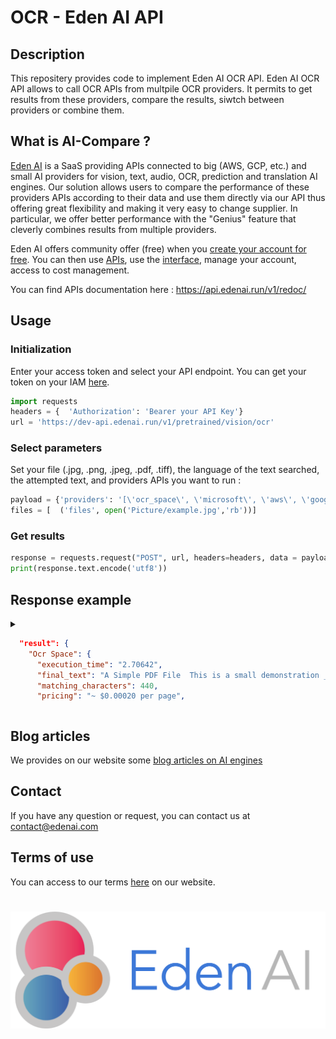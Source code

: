 # OCR - Eden AI API
## Description
This repositery provides code to implement Eden AI OCR API. Eden AI OCR API allows to call OCR APIs from multpile OCR providers. It permits to get results from these providers, compare the results, siwtch between providers or combine them.

## What is AI-Compare ?
[Eden AI](https://www.edanai.co/) is a SaaS providing APIs connected to big (AWS, GCP, etc.) and small AI providers for vision, text, audio, OCR, prediction and translation AI engines. Our solution allows users to compare the performance of these providers APIs according to their data and use them directly via our API thus offering great flexibility and making it very easy to change supplier. In particular, we offer better performance with the "Genius" feature that cleverly combines results from multiple providers.

Eden AI offers community offer (free) when you [create your account for free](https://app.edenai.run/user/login). You can then use [APIs](https://api.edenai.run/v1/redoc/), use the [interface](https://app.edenai.run/bricks/default), manage your account, access to cost management.

You can find APIs documentation here : https://api.edenai.run/v1/redoc/

## Usage
### Initialization
Enter your access token and select your API endpoint. You can get your token on your IAM [here](https://app.edenai.run/admin/user).
```python
import requests
headers = {  'Authorization': 'Bearer your API Key'}
url = 'https://dev-api.edenai.run/v1/pretrained/vision/ocr'
```
### Select parameters 
Set your file (.jpg, .png, .jpeg, .pdf, .tiff), the language of the text searched, the attempted text, and providers APIs you want to run :
```python
payload = {'providers': '[\'ocr_space\', \'microsoft\', \'aws\', \'google_cloud\']','text_reference': '','language': 'French'}
files = [  ('files', open('Picture/example.jpg','rb'))]
```
### Get results
```python
response = requests.request("POST", url, headers=headers, data = payload, files = files)
print(response.text.encode('utf8'))
```

## Response example
<details>
<summary>

```json
  "result": {
    "Ocr Space": {
      "execution_time": "2.70642",
      "final_text": "A Simple PDF File  This is a small demonstration _pdf file -  just for use in the Virtual Mechanics tutoria15 More text. And more  text And more text. And more text And more text  And more text. And more text And more text. And more text. And more  text And more text. Boring: zzzzz And more text. And more text And  more text And more text. And more text And more text And more text.  And more text. And more text  And more text. And more text And more text. And more text. And more  text And more text. And more text Even more. Continued on page 2  Simple PDF File 2  .continued from page 1. Yet more text And more text. And more text  And more text. And more text And more text And more text. And more  text Oh, how boring typing this stuff. But not as boring as watching  paint dry. And more text And more text. And more text And more text.  Borin$ More, a little more text The end: and just as well.",
      "matching_characters": 440,
      "pricing": "~ $0.00020 per page",
```

</summary>

```json
"result": {
    "Ocr Space": {
      "execution_time": "2.70642",
      "final_text": "A Simple PDF File  This is a small demonstration _pdf file -  just for use in the Virtual Mechanics tutoria15 More text. And more  text And more text. And more text And more text  And more text. And more text And more text. And more text. And more  text And more text. Boring: zzzzz And more text. And more text And  more text And more text. And more text And more text And more text.  And more text. And more text  And more text. And more text And more text. And more text. And more  text And more text. And more text Even more. Continued on page 2  Simple PDF File 2  .continued from page 1. Yet more text And more text. And more text  And more text. And more text And more text And more text. And more  text Oh, how boring typing this stuff. But not as boring as watching  paint dry. And more text And more text. And more text And more text.  Borin$ More, a little more text The end: and just as well.",
      "matching_characters": 440,
      "pricing": "~ $0.00020 per page",
      "api_response": {
        "ParsedResults": [
          {
            "TextOverlay": {
              "Lines": [],
              "HasOverlay": false,
              "Message": "Text overlay is not provided as it is not requested"
            },
            "TextOrientation": "0",
            "FileParseExitCode": 1,
            "ParsedText": "A Simple PDF File\r\nThis is a small demonstration _pdf file -\r\njust for use in the Virtual Mechanics tutoria15 More text. And more\r\ntext And more text. And more text And more text\r\nAnd more text. And more text And more text. And more text. And more\r\ntext And more text. Boring: zzzzz And more text. And more text And\r\nmore text And more text. And more text And more text And more text.\r\nAnd more text. And more text\r\nAnd more text. And more text And more text. And more text. And more\r\ntext And more text. And more text Even more. Continued on page 2\r\n",
            "ErrorMessage": "",
            "ErrorDetails": ""
          },
          {
            "TextOverlay": {
              "Lines": [],
              "HasOverlay": false,
              "Message": "Text overlay is not provided as it is not requested"
            },
            "TextOrientation": "0",
            "FileParseExitCode": 1,
            "ParsedText": "Simple PDF File 2\r\n.continued from page 1. Yet more text And more text. And more text\r\nAnd more text. And more text And more text And more text. And more\r\ntext Oh, how boring typing this stuff. But not as boring as watching\r\npaint dry. And more text And more text. And more text And more text.\r\nBorin$ More, a little more text The end: and just as well.\r\n",
            "ErrorMessage": "",
            "ErrorDetails": ""
          }
        ],
        "OCRExitCode": 1,
        "IsErroredOnProcessing": false,
        "ProcessingTimeInMilliseconds": "359",
        "SearchablePDFURL": "Searchable PDF not generated as it was not requested."
      }
    },
    "Amazon Web Services": {
      "execution_time": "11.453142",
      "final_text": "A Simple PDF File This is a small demonstration .pdf file just for use in the Virtual Mechanics tutorials. More text. And more text. And more text And more text. And more text. And more text. And more text And more text And more text. And more text. And more text. A Simple PDF File This is a small demonstration .pdf file just for use in the Virtual Mechanics tutorials. More text. And more text. And more text And more text. And more text. And more text. And more text And more text And more text. And more text. And more text. Simple PDF File 2 ...continued from page 1. Yetmore text. And more text And more text. And more text And more text. And more And text. how stuff. text. more text. And more Oh, boring typing this not boring as watching paint dry. And more text. And more text. And more text Simple PDF File 2 ...continued from page 1. Yetmore text. And more text And more text. And more text And more text. And more text. And more text. And more text. Oh, how boring typing this stuff. not boring as watching paint dry. And more text. And more text. And more text",
      "matching_characters": 217,
      "pricing": "$0.0006 per page",
      "api_response": [
        {
          "TextDetections": [
            {
              "DetectedText": "A Simple PDF File",
              "Type": "LINE",
              "Id": 0,
              "Confidence": 99.74014282226562,
              "Geometry": {
                "BoundingBox": {
                  "Width": 0.365053653717041,
                  "Height": 0.03881004825234413,
                  "Left": 0.09998568147420883,
                  "Top": 0.056453362107276917
                },
                "Polygon": [
                  {
                    "X": 0.09998568147420883,
                    "Y": 0.056453362107276917
                  },
                  {
                    "X": 0.46503934264183044,
                    "Y": 0.05493946000933647
                  },
                  {
                    "X": 0.46530890464782715,
                    "Y": 0.0937495082616806
                  },
                  {
                    "X": 0.10025525093078613,
                    "Y": 0.09526340663433075
                  }
                ]
              }
            },
            {
              "DetectedText": "This is a small demonstration .pdf file",
              "Type": "LINE",
              "Id": 1,
              "Confidence": 97.49700164794922,
              "Geometry": {
                "BoundingBox": {
                  "Width": 0.28058895468711853,
                  "Height": 0.01657564751803875,
                  "Left": 0.11261451244354248,
                  "Top": 0.11627907305955887
                },
                "Polygon": [
                  {
                    "X": 0.11261451244354248,
                    "Y": 0.11627907305955887
                  },
                  {
                    "X": 0.3932034969329834,
                    "Y": 0.11619863659143448
                  },
                  {
                    "X": 0.3932114541530609,
                    "Y": 0.13277429342269897
                  },
                  {
                    "X": 0.11262247711420059,
                    "Y": 0.13285471498966217
                  }
                ]
              }
            },
            {
              "DetectedText": "just for use in the Virtual Mechanics tutorials. More text. And more",
              "Type": "LINE",
              "Id": 2,
              "Confidence": 96.80105590820312,
              "Geometry": {
                "BoundingBox": {
                  "Width": 0.47961172461509705,
                  "Height": 0.014284299686551094,
                  "Left": 0.11456143110990524,
                  "Top": 0.14703676104545593
                },
                "Polygon": [
                  {
                    "X": 0.11456143110990524,
                    "Y": 0.14703676104545593
                  },
                  {
                    "X": 0.5941731929779053,
                    "Y": 0.147003173828125
                  },
                  {
                    "X": 0.594174861907959,
                    "Y": 0.16128747165203094
                  },
                  {
                    "X": 0.11456310749053955,
                    "Y": 0.16132105886936188
                  }
                ]
              }
            },
            {
              "DetectedText": "text. And more text And more text. And more text.",
              "Type": "LINE",
              "Id": 3,
              "Confidence": 96.25338745117188,
              "Geometry": {
                "BoundingBox": {
                  "Width": 0.3669905662536621,
                  "Height": 0.01283635850995779,
                  "Left": 0.1135868951678276,
                  "Top": 0.1627907007932663
                },
                "Polygon": [
                  {
                    "X": 0.1135868951678276,
                    "Y": 0.1627907007932663
                  },
                  {
                    "X": 0.4805774688720703,
                    "Y": 0.16269904375076294
                  },
                  {
                    "X": 0.4805828332901001,
                    "Y": 0.1755353957414627
                  },
                  {
                    "X": 0.11359226703643799,
                    "Y": 0.17562705278396606
                  }
                ]
              }
            },
            {
              "DetectedText": "And more text. And more text And more text And more text. And more",
              "Type": "LINE",
              "Id": 4,
              "Confidence": 96.24824523925781,
              "Geometry": {
                "BoundingBox": {
                  "Width": 0.5174855589866638,
                  "Height": 0.013632897287607193,
                  "Left": 0.1145632266998291,
                  "Top": 0.19263650476932526
                },
                "Polygon": [
                  {
                    "X": 0.1145632266998291,
                    "Y": 0.19263650476932526
                  },
                  {
                    "X": 0.6320487856864929,
                    "Y": 0.19286511838436127
                  },
                  {
                    "X": 0.6320387125015259,
                    "Y": 0.20649801194667816
                  },
                  {
                    "X": 0.11455313861370087,
                    "Y": 0.20626939833164215
                  }
                ]
              }
            },
            {
              "DetectedText": "text. And more text.",
```

</details>


## Blog articles
We provides on our website some [blog articles on AI engines](https://www.edenai.co/blog)

## Contact
If you have any question or request, you can contact us at contact@edenai.com

## Terms of use
You can access to our terms [here](https://www.edenai.co/terms) on our website.

#
![Screenshot](https://github.com/ai-compare/Speech_to_text-API/blob/ba9d4f1668d8758141f24240d1287640b4211c63/Logo%20complet%20Eden%20AI%20-%20format%20PNG.png)
